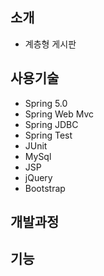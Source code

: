 ## 소개
- 계층형 게시판
## 사용기술
- Spring 5.0
- Spring Web Mvc
- Spring JDBC
- Spring Test
- JUnit
- MySql
- JSP
- jQuery
- Bootstrap
## 개발과정
## 기능
